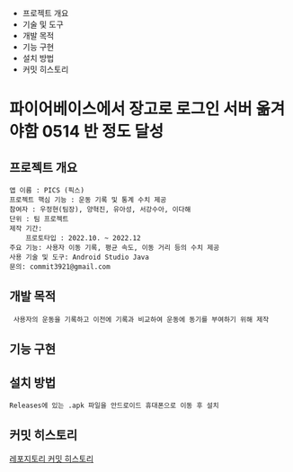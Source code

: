 - 프로젝트 개요
- 기술 및 도구
- 개발 목적
- 기능 구현
- 설치 방법
- 커밋 히스토리

# 파이어베이스에서 장고로 로그인 서버 옮겨야함 0514 반 정도 달성

## **프로젝트 개요**
    앱 이름 : PICS (픽스)
    프로젝트 핵심 기능 : 운동 기록 및 통계 수치 제공
    참여자 : 우정현(팀장), 양혁진, 유아성, 서강수아, 이다해
    단위 : 팀 프로젝트
    제작 기간: 
        프로토타입 : 2022.10. ~ 2022.12
    주요 기능: 사용자 이동 기록, 평균 속도, 이동 거리 등의 수치 제공
    사용 기술 및 도구: Android Studio Java
    문의: commit3921@gmail.com


## **개발 목적**
     사용자의 운동을 기록하고 이전에 기록과 비교하여 운동에 동기를 부여하기 위해 제작

## **기능 구현**
    
## **설치 방법**
    Releases에 있는 .apk 파일을 안드로이드 휴대폰으로 이동 후 설치

## **커밋 히스토리**
[레포지토리 커밋 히스토리](https://github.com/CommitTheKermit/PICS/commits/woo)
